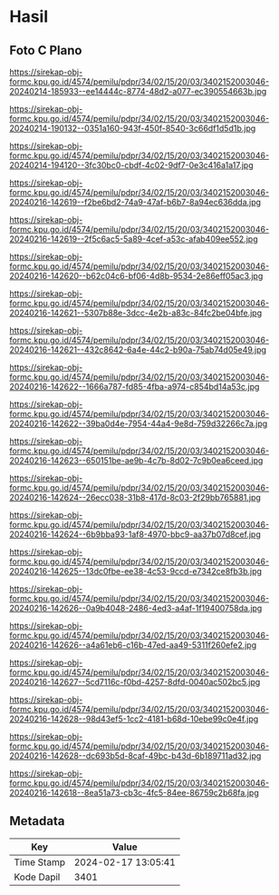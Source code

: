 # Hasil

## Foto C Plano

https://sirekap-obj-formc.kpu.go.id/4574/pemilu/pdpr/34/02/15/20/03/3402152003046-20240214-185933--ee14444c-8774-48d2-a077-ec390554663b.jpg

https://sirekap-obj-formc.kpu.go.id/4574/pemilu/pdpr/34/02/15/20/03/3402152003046-20240214-190132--0351a160-943f-450f-8540-3c66df1d5d1b.jpg

https://sirekap-obj-formc.kpu.go.id/4574/pemilu/pdpr/34/02/15/20/03/3402152003046-20240214-194120--3fc30bc0-cbdf-4c02-9df7-0e3c416a1a17.jpg

https://sirekap-obj-formc.kpu.go.id/4574/pemilu/pdpr/34/02/15/20/03/3402152003046-20240216-142619--f2be6bd2-74a9-47af-b6b7-8a94ec636dda.jpg

https://sirekap-obj-formc.kpu.go.id/4574/pemilu/pdpr/34/02/15/20/03/3402152003046-20240216-142619--2f5c6ac5-5a89-4cef-a53c-afab409ee552.jpg

https://sirekap-obj-formc.kpu.go.id/4574/pemilu/pdpr/34/02/15/20/03/3402152003046-20240216-142620--b62c04c6-bf06-4d8b-9534-2e86eff05ac3.jpg

https://sirekap-obj-formc.kpu.go.id/4574/pemilu/pdpr/34/02/15/20/03/3402152003046-20240216-142621--5307b88e-3dcc-4e2b-a83c-84fc2be04bfe.jpg

https://sirekap-obj-formc.kpu.go.id/4574/pemilu/pdpr/34/02/15/20/03/3402152003046-20240216-142621--432c8642-6a4e-44c2-b90a-75ab74d05e49.jpg

https://sirekap-obj-formc.kpu.go.id/4574/pemilu/pdpr/34/02/15/20/03/3402152003046-20240216-142622--1666a787-fd85-4fba-a974-c854bd14a53c.jpg

https://sirekap-obj-formc.kpu.go.id/4574/pemilu/pdpr/34/02/15/20/03/3402152003046-20240216-142622--39ba0d4e-7954-44a4-9e8d-759d32266c7a.jpg

https://sirekap-obj-formc.kpu.go.id/4574/pemilu/pdpr/34/02/15/20/03/3402152003046-20240216-142623--650151be-ae9b-4c7b-8d02-7c9b0ea6ceed.jpg

https://sirekap-obj-formc.kpu.go.id/4574/pemilu/pdpr/34/02/15/20/03/3402152003046-20240216-142624--26ecc038-31b8-417d-8c03-2f29bb765881.jpg

https://sirekap-obj-formc.kpu.go.id/4574/pemilu/pdpr/34/02/15/20/03/3402152003046-20240216-142624--6b9bba93-1af8-4970-bbc9-aa37b07d8cef.jpg

https://sirekap-obj-formc.kpu.go.id/4574/pemilu/pdpr/34/02/15/20/03/3402152003046-20240216-142625--13dc0fbe-ee38-4c53-9ccd-e7342ce8fb3b.jpg

https://sirekap-obj-formc.kpu.go.id/4574/pemilu/pdpr/34/02/15/20/03/3402152003046-20240216-142626--0a9b4048-2486-4ed3-a4af-1f19400758da.jpg

https://sirekap-obj-formc.kpu.go.id/4574/pemilu/pdpr/34/02/15/20/03/3402152003046-20240216-142626--a4a61eb6-c16b-47ed-aa49-5311f260efe2.jpg

https://sirekap-obj-formc.kpu.go.id/4574/pemilu/pdpr/34/02/15/20/03/3402152003046-20240216-142627--5cd7116c-f0bd-4257-8dfd-0040ac502bc5.jpg

https://sirekap-obj-formc.kpu.go.id/4574/pemilu/pdpr/34/02/15/20/03/3402152003046-20240216-142628--98d43ef5-1cc2-4181-b68d-10ebe99c0e4f.jpg

https://sirekap-obj-formc.kpu.go.id/4574/pemilu/pdpr/34/02/15/20/03/3402152003046-20240216-142628--dc693b5d-8caf-49bc-b43d-6b189711ad32.jpg

https://sirekap-obj-formc.kpu.go.id/4574/pemilu/pdpr/34/02/15/20/03/3402152003046-20240216-142618--8ea51a73-cb3c-4fc5-84ee-86759c2b68fa.jpg


## Metadata

| Key        | Value               |
| ---------- | ------------------- |
| Time Stamp | 2024-02-17 13:05:41 |
| Kode Dapil | 3401                |



